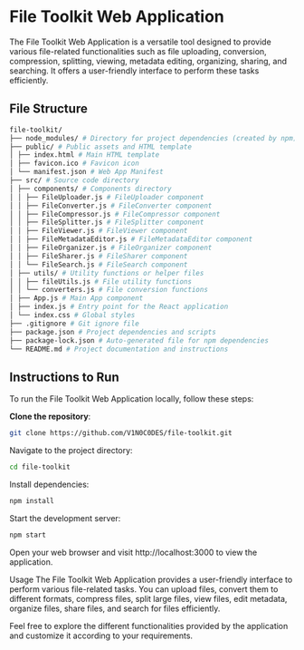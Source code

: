 # File Toolkit Web Application

The File Toolkit Web Application is a versatile tool designed to provide various file-related functionalities such as file uploading, conversion, compression, splitting, viewing, metadata editing, organizing, sharing, and searching. It offers a user-friendly interface to perform these tasks efficiently.

## File Structure

```bash
file-toolkit/
├── node_modules/ # Directory for project dependencies (created by npm)
├── public/ # Public assets and HTML template
│ ├── index.html # Main HTML template
│ ├── favicon.ico # Favicon icon
│ └── manifest.json # Web App Manifest
├── src/ # Source code directory
│ ├── components/ # Components directory
│ │ ├── FileUploader.js # FileUploader component
│ │ ├── FileConverter.js # FileConverter component
│ │ ├── FileCompressor.js # FileCompressor component
│ │ ├── FileSplitter.js # FileSplitter component
│ │ ├── FileViewer.js # FileViewer component
│ │ ├── FileMetadataEditor.js # FileMetadataEditor component
│ │ ├── FileOrganizer.js # FileOrganizer component
│ │ ├── FileSharer.js # FileSharer component
│ │ └── FileSearch.js # FileSearch component
│ ├── utils/ # Utility functions or helper files
│ │ ├── fileUtils.js # File utility functions
│ │ └── converters.js # File conversion functions
│ ├── App.js # Main App component
│ ├── index.js # Entry point for the React application
│ └── index.css # Global styles
├── .gitignore # Git ignore file
├── package.json # Project dependencies and scripts
├── package-lock.json # Auto-generated file for npm dependencies
└── README.md # Project documentation and instructions
```

## Instructions to Run

To run the File Toolkit Web Application locally, follow these steps:

**Clone the repository**:

```bash
git clone https://github.com/V1N0C0DES/file-toolkit.git
```

Navigate to the project directory:

```bash
cd file-toolkit
```

Install dependencies:

```bash
npm install
```

Start the development server:

```bash
npm start
```

Open your web browser and visit http://localhost:3000 to view the application.

Usage
The File Toolkit Web Application provides a user-friendly interface to perform various file-related tasks. You can upload files, convert them to different formats, compress files, split large files, view files, edit metadata, organize files, share files, and search for files efficiently.

Feel free to explore the different functionalities provided by the application and customize it according to your requirements.
